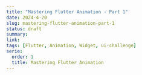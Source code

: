 ```yaml
---
title: "Mastering Flutter Animation - Part 1"
date: 2024-4-20
slug: mastering-flutter-animation-part-1
status: draft
summary:  
link: 
tags: [Flutter, Animation, Widget, ui-challenge]
serie: 
  order: 1
  title: Mastering Flutter Animation
---
```



